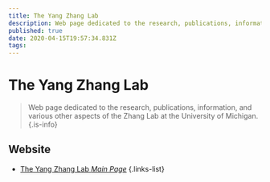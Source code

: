 ```yaml
---
title: The Yang Zhang Lab
description: Web page dedicated to the research, publications, information, and various other aspects of the Zhang Lab at the University of Michigan.
published: true
date: 2020-04-15T19:57:34.831Z
tags: 
---
```


# The Yang Zhang Lab

> Web page dedicated to the research, publications, information, and various other aspects of the Zhang Lab at the University of Michigan.
{.is-info}



## Website

- [The Yang Zhang Lab *Main Page*](https://zhanglab.ccmb.med.umich.edu/)
{.links-list}

